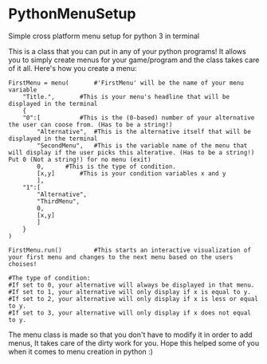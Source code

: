 # PythonMenuSetup
Simple cross platform menu setup for python 3 in terminal

This is a class that you can put in any of your python programs!
It allows you to simply create menus for your game/program and the class takes care of it all.
Here's how you create a menu:

	FirstMenu = menu(		#'FirstMenu' will be the name of your menu variable
		"Title.",		#This is your menu's headline that will be displayed in the terminal
		{
		"0":[			#This is the (0-based) number of your alternative the user can coose from. (Has to be a string!)
			"Alternative",	#This is the alternative itself that will be displayed in the terminal
			"SecondMenu",	#This is the variable name of the menu that will display if the user picks this alterative. (Has to be a string!) Put 0 (Not a string!) for no menu (exit)
			0,		#This is the type of condition.
			[x,y]		#This is your condition variables x and y
			],
		"1":[
			"Alternative",
			"ThirdMenu",
			0,
			[x,y]
			]
		}
	)

	FirstMenu.run()			#This starts an interactive visualization of your first menu and changes to the next menu based on the users choises!
	
	#The type of condition:
	#If set to 0, your alternative will always be displayed in that menu.
	#If set to 1, your alternative will only display if x is equal to y.
	#If set to 2, your alternative will only display if x is less or equal to y.
	#If set to 3, your alternative will only display if x does not equal to y.

The menu class is made so that you don't have to modify it in order to add menus, It takes care of the dirty work for you.
Hope this helped some of you when it comes to menu creation in python :)
